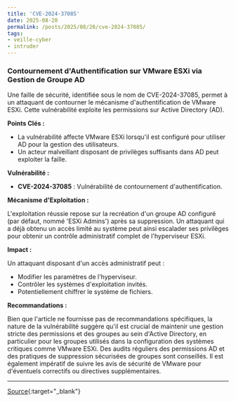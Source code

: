 ```yaml
---
title: 'CVE-2024-37085'
date: 2025-08-20
permalink: /posts/2025/08/20/cve-2024-37085/
tags:
- veille-cyber
- intruder
---
```

### Contournement d'Authentification sur VMware ESXi via Gestion de Groupe AD

Une faille de sécurité, identifiée sous le nom de CVE-2024-37085, permet à un attaquant de contourner le mécanisme d'authentification de VMware ESXi. Cette vulnérabilité exploite les permissions sur Active Directory (AD).

**Points Clés :**

*   La vulnérabilité affecte VMware ESXi lorsqu'il est configuré pour utiliser AD pour la gestion des utilisateurs.
*   Un acteur malveillant disposant de privilèges suffisants dans AD peut exploiter la faille.

**Vulnérabilité :**

*   **CVE-2024-37085** : Vulnérabilité de contournement d'authentification.

**Mécanisme d'Exploitation :**

L'exploitation réussie repose sur la recréation d'un groupe AD configuré (par défaut, nommé 'ESXi Admins') après sa suppression. Un attaquant qui a déjà obtenu un accès limité au système peut ainsi escalader ses privilèges pour obtenir un contrôle administratif complet de l'hyperviseur ESXi.

**Impact :**

Un attaquant disposant d'un accès administratif peut :

*   Modifier les paramètres de l'hyperviseur.
*   Contrôler les systèmes d'exploitation invités.
*   Potentiellement chiffrer le système de fichiers.

**Recommandations :**

Bien que l'article ne fournisse pas de recommandations spécifiques, la nature de la vulnérabilité suggère qu'il est crucial de maintenir une gestion stricte des permissions et des groupes au sein d'Active Directory, en particulier pour les groupes utilisés dans la configuration des systèmes critiques comme VMware ESXi. Des audits réguliers des permissions AD et des pratiques de suppression sécurisées de groupes sont conseillés. Il est également impératif de suivre les avis de sécurité de VMware pour d'éventuels correctifs ou directives supplémentaires.

---
[Source](https://cvemon.intruder.io/cves/CVE-2024-37085){:target="_blank"}
